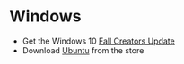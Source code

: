# Windows

* Get the Windows 10 [Fall Creators Update](https://blogs.windows.com/windowsexperience/2017/10/17/get-windows-10-fall-creators-update)
* Download [Ubuntu](https://www.microsoft.com/store/productId/9NBLGGH4MSV6) from the store